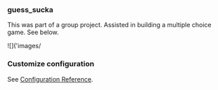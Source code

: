 ### guess_sucka

This was part of a group project. Assisted in building a multiple choice game. See below. 

![]('images/
### Customize configuration
See [Configuration Reference](https://cli.vuejs.org/config/).
